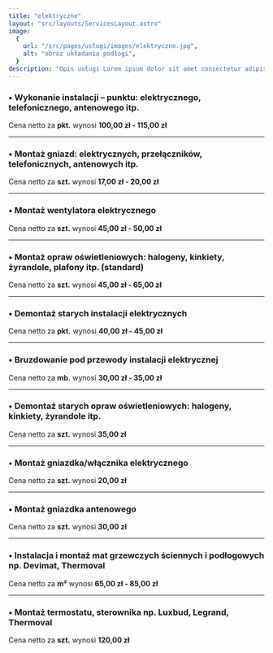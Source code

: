 ```yaml
---
title: "elektryczne"
layout: "src/layouts/ServicesLayout.astro"
image:
  {
    url: "/src/pages/usługi/images/elektryczne.jpg",
    alt: "obraz układania podłogi",
  }
description: "Opis usługi Lorem ipsum dolor sit amet consectetur adipisicing elit. Consequatur, nobis."
---
```


### • Wykonanie instalacji – punktu: elektrycznego, telefonicznego, antenowego itp.

Cena netto za **pkt.** wynosi **100,00 zł - 115,00 zł**

---

### • Montaż gniazd: elektrycznych, przełączników, telefonicznych, antenowych itp.

Cena netto za **szt.** wynosi **17,00 zł - 20,00 zł**

---

### • Montaż wentylatora elektrycznego

Cena netto za **szt.** wynosi **45,00 zł - 50,00 zł**

---

### • Montaż opraw oświetleniowych: halogeny, kinkiety, żyrandole, plafony itp. (standard)

Cena netto za **szt.** wynosi **45,00 zł - 65,00 zł**

---

### • Demontaż starych instalacji elektrycznych

Cena netto za **pkt.** wynosi **40,00 zł - 45,00 zł**

---

### • Bruzdowanie pod przewody instalacji elektrycznej

Cena netto za **mb.** wynosi **30,00 zł - 35,00 zł**

---

### • Demontaż starych opraw oświetleniowych: halogeny, kinkiety, żyrandole itp.

Cena netto za **szt.** wynosi **35,00 zł**

---

### • Montaż gniazdka/włącznika elektrycznego

Cena netto za **szt.** wynosi **20,00 zł**

---

### • Montaż gniazdka antenowego

Cena netto za **szt.** wynosi **30,00 zł**

---

### • Instalacja i montaż mat grzewczych ściennych i podłogowych np. Devimat, Thermoval

Cena netto za **m²** wynosi **65,00 zł - 85,00 zł**

---

### • Montaż termostatu, sterownika np. Luxbud, Legrand, Thermoval

Cena netto za **szt.** wynosi **120,00 zł**
